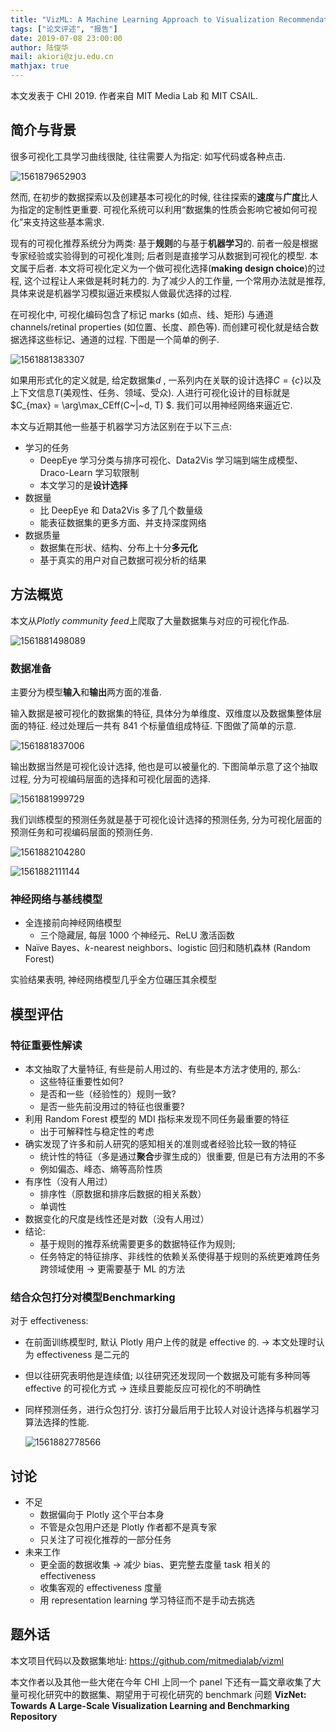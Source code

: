 ```yaml
---
title: "VizML: A Machine Learning Approach to Visualization Recommendation"
tags: ["论文评述", "报告"]
date: 2019-07-08 23:00:00
author: 陆俊华
mail: akiori@zju.edu.cn
mathjax: true
---
```


本文发表于 CHI 2019. 作者来自 MIT Media Lab 和 MIT CSAIL.

## 简介与背景

很多可视化工具学习曲线很陡, 往往需要人为指定: 如写代码或各种点击.

![1561879652903](http://www.cad.zju.edu.cn/home/vagblog/images/20190708/1561879652903.png)

然而, 在初步的数据探索以及创建基本可视化的时候, 往往探索的**速度**与**广度**比人为指定的定制性更重要. 可视化系统可以利用“数据集的性质会影响它被如何可视化”来支持这些基本需求.

现有的可视化推荐系统分为两类: 基于**规则**的与基于**机器学习**的. 前者一般是根据专家经验或实验得到的可视化准则; 后者则是直接学习从数据到可视化的模型. 本文属于后者. 本文将可视化定义为一个做可视化选择(**making design choice**)的过程, 这个过程让人来做是耗时耗力的. 为了减少人的工作量, 一个常用办法就是推荐, 具体来说是机器学习模拟逼近来模拟人做最优选择的过程.

在可视化中, 可视化编码包含了标记 marks (如点、线、矩形) 与通道 channels/retinal properties (如位置、长度、颜色等). 而创建可视化就是结合数据选择这些标记、通道的过程. 下图是一个简单的例子.

![1561881383307](http://www.cad.zju.edu.cn/home/vagblog/images/20190708/1561881383307.png)

如果用形式化的定义就是, 给定数据集$d$ , 一系列内在关联的设计选择$C=\{c\}$以及上下文信息$T$(美观性、任务、领域、受众). 人进行可视化设计的目标就是$C_{max} = \arg\max_CEff(C~|~d, T) $. 我们可以用神经网络来逼近它.

本文与近期其他一些基于机器学习方法区别在于以下三点:

-   学习的任务
    -   DeepEye 学习分类与排序可视化、Data2Vis 学习端到端生成模型、Draco-Learn 学习软限制
    -   本文学习的是**设计选择**
-   数据量
    -   比 DeepEye 和 Data2Vis 多了几个数量级
    -   能表征数据集的更多方面、并支持深度网络
-   数据质量
    -   数据集在形状、结构、分布上十分**多元化**
    -   基于真实的用户对自己数据可视分析的结果

## 方法概览

本文从*Plotly community feed*上爬取了大量数据集与对应的可视化作品.

![1561881498089](http://www.cad.zju.edu.cn/home/vagblog/images/20190708/1561881498089.png)

### 数据准备

主要分为模型**输入**和**输出**两方面的准备.

输入数据是被可视化的数据集的特征, 具体分为单维度、双维度以及数据集整体层面的特征. 经过处理后一共有 841 个标量值组成特征. 下图做了简单的示意.

![1561881837006](http://www.cad.zju.edu.cn/home/vagblog/images/20190708/1561881837006.png)

输出数据当然是可视化设计选择, 他也是可以被量化的. 下图简单示意了这个抽取过程, 分为可视编码层面的选择和可视化层面的选择.

![1561881999729](http://www.cad.zju.edu.cn/home/vagblog/images/20190708/1561881999729.png)

我们训练模型的预测任务就是基于可视化设计选择的预测任务, 分为可视化层面的预测任务和可视编码层面的预测任务.

![1561882104280](http://www.cad.zju.edu.cn/home/vagblog/images/20190708/1561882104280.png)

![1561882111144](http://www.cad.zju.edu.cn/home/vagblog/images/20190708/1561882111144.png)

### 神经网络与基线模型

-   全连接前向神经网络模型
    -   三个隐藏层, 每层 1000 个神经元、ReLU 激活函数
-   Naïve Bayes、_k_-nearest neighbors、logistic 回归和随机森林 (Random Forest)

实验结果表明, 神经网络模型几乎全方位碾压其余模型

## 模型评估

### 特征重要性解读

-   本文抽取了大量特征, 有些是前人用过的、有些是本方法才使用的, 那么:
    -   这些特征重要性如何?
    -   是否和一些（经验性的）规则一致?
    -   是否一些先前没用过的特征也很重要?
-   利用 Random Forest 模型的 MDI 指标来发现不同任务最重要的特征
    -   出于可解释性与稳定性的考虑
-   确实发现了许多和前人研究的感知相关的准则或者经验比较一致的特征
    -   统计性的特征（多是通过**聚合**步骤生成的）很重要, 但是已有方法用的不多
    -   例如偏态、峰态、熵等高阶性质
-   有序性（没有人用过）
    -   排序性（原数据和排序后数据的相关系数）
    -   单调性
-   数据变化的尺度是线性还是对数（没有人用过）
-   结论:
    -   基于规则的推荐系统需要更多的数据特征作为规则;
    -   任务特定的特征排序、非线性的依赖关系使得基于规则的系统更难跨任务跨领域使用 → 更需要基于 ML 的方法

### 结合众包打分对模型**Benchmarking**

对于 effectiveness:

-   在前面训练模型时, 默认 Plotly 用户上传的就是 effective 的. → 本文处理时认为 effectiveness 是二元的

-   但以往研究表明他是连续值; 以往研究还发现同一个数据及可能有多种同等 effective 的可视化方式 → 连续且要能反应可视化的不明确性

-   同样预测任务，进行众包打分. 该打分最后用于比较人对设计选择与机器学习算法选择的性能.

    ![1561882778566](http://www.cad.zju.edu.cn/home/vagblog/images/20190708/1561882778566.png)

## 讨论

-   不足
    -   数据偏向于 Plotly 这个平台本身
    -   不管是众包用户还是 Plotly 作者都不是真专家
    -   只关注了可视化推荐的一部分任务
-   未来工作
    -   更全面的数据收集 → 减少 bias、更完整去度量 task 相关的 effectiveness
    -   收集客观的 effectiveness 度量
    -   用 representation learning 学习特征而不是手动去挑选

## 题外话

本文项目代码以及数据集地址: https://github.com/mitmedialab/vizml

本文作者以及其他一些大佬在今年 CHI 上同一个 panel 下还有一篇文章收集了大量可视化研究中的数据集、期望用于可视化研究的 benchmark 问题 **VizNet: Towards A Large-Scale Visualization Learning and Benchmarking Repository**

